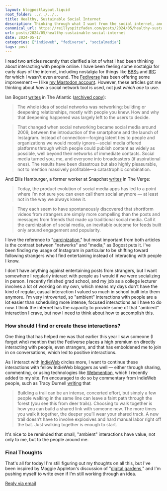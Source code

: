 ```yaml
---
layout: blogpostlayout.liquid
root_folder: ../../../..
title: Healthy, Sustainable Social Internet
description: Thinking through what I want from the social internet, and the difference between a social "network" and social "media"
canonical_url: https://reillyspitzfaden.com/posts/2024/05/healthy-sustainable-social-internet
url: posts/2024/05/healthy-sustainable-social-internet
date: 2024-05-17
categories: ["indieweb", "fediverse", "socialmedia"]
tags: post
---
```


I read two articles recently that clarified a lot of what I had been thinking about interacting with people online. I have been feeling some nostalgia for early days of the internet, including nostalgia for things like [BBSs](https://en.wikipedia.org/wiki/Bulletin_board_system) and [IRC](https://en.wikipedia.org/wiki/IRC) for which I wasn't even around. The [Fediverse](https://en.wikipedia.org/wiki/Fediverse) has been offering some improvement — I like [my Mastodon account](https://hachyderm.io/@reillypascal). However, these articles got me thinking about *how* a social network tool is used, not just *which one* to use.

Ian Bogost [writes](https://www.theatlantic.com/technology/archive/2022/11/twitter-facebook-social-media-decline/672074/) in The Atlantic ([archived copy](https://archive.ph/PPXNV)):

> The whole idea of social networks was networking: building or deepening relationships, mostly with people you knew. How and why that deepening happened was largely left to the users to decide.  

> That changed when social networking became social media around 2009, between the introduction of the smartphone and the launch of Instagram. Instead of connection—forging latent ties to people and organizations we would mostly ignore—social media offered platforms through which people could publish content as widely as possible, well beyond their networks of immediate contacts. Social media turned you, me, and everyone into broadcasters (if aspirational ones). The results have been disastrous but also highly pleasurable, not to mention massively profitable—a catastrophic combination.

And Ellis Hamburger, a former worker at Snapchat [writes](https://www.theverge.com/2023/4/18/23672769/social-media-inevitable-death-monetization-growth-hacks) in The Verge:

> Today, the product evolution of social media apps has led to a point where I’m not sure you can even call them social anymore — at least not in the way we always knew it.

> They each seem to have spontaneously discovered that shortform videos from strangers are simply more compelling than the posts and messages from friends that made up traditional social media. Call it the carcinization of social media, an inevitable outcome for feeds built only around engagement and popularity.

I love the reference to "[carcinization](https://en.wikipedia.org/wiki/Carcinisation)," but most important from both articles is the contrast between "networks" and "media," as Bogost puts it. I've been finding my usage of Instagram in particular to be shifting toward following strangers who I find entertaining instead of interacting with people I know.

I don't have anything against entertaining posts from strangers, but I want somewhere I regularly interact with people as I would if we were socializing in person. I recently finished grad school, and my job as a college lecturer involves a lot of working on my own, which means my days don't have the kind of regular, casual interaction I valued so much in school built into them anymore. I'm very introverted, so "ambient" interactions with people are a lot easier than scheduling more intense, focused interactions as I have to do now. I think the internet has the capacity to provide some of that "ambient" interaction I crave, but now I need to think about how to accomplish this.

### How should I find or create these interactions?

One thing that has helped me was that earlier this year I saw someone (I forget who) mention that the Fediverse places a high premium on directly interacting with people, even strangers, and that has emboldened me to join in on conversations, which led to positive interactions.

As I interact with [IndieWeb](https://indieweb.org/) circles more, I want to continue these interactions with fellow IndieWeb bloggers as well — either through sharing, commenting, or using technologies like [Webmention](https://webmention.net/), which I recently added to my site. I'm encouraged to do so by commentary from IndieWeb people, such as Tracy Durnell [writing](https://tracydurnell.com/2024/03/01/indieweb-interactions-what-builds-connection/) that

> Building a trail can be an intense, concerted effort, but simply a few people walking in the same line can leave a faint path through the forest (you see this from deer trails). Choosing to walk together is how you can build a shared link with someone new. The more times you walk it together, the deeper you’ll wear your shared track. A new trail doesn’t have to involve explosives and hard manual labor right off the bat. Just walking together is enough to start.

It's nice to be reminded that small, "ambient" interactions have value, not only to me, but to the people around me.

### Final Thoughts

That's all for today! I'm still figuring out my thoughts on all this, but I've been inspired by Maggie Appleton's discussion of "[digital gardens](https://maggieappleton.com/garden-history)," and I'm pushing myself to write even if I'm still working through an idea.

<div class="email-reply">
    <a href="mailto:reillypascal@gmail.com?subject=Re: {{ title }}">Reply via email</a>
</div>
